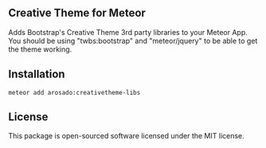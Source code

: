 ## Creative Theme for Meteor
  Adds Bootstrap's Creative Theme 3rd party libraries to your Meteor App.
  You should be using "twbs:bootstrap" and "meteor/jquery" to be able to get the theme working.
## Installation 
  `
  meteor add arosado:creativetheme-libs
  `
## License
  This package is open-sourced software licensed under the MIT license.
